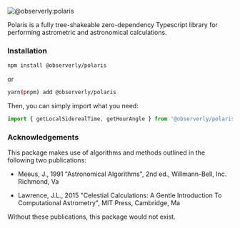 ![@observerly:polaris](https://user-images.githubusercontent.com/84131395/173177742-01f04d4f-899c-4fc6-aeaa-24deddf7d34c.jpg)

Polaris is a fully tree-shakeable zero-dependency Typescript library for performing astrometric and astronomical calculations.

### Installation

```bash
npm install @observerly/polaris
```

or

```bash
yarn(pnpm) add @observerly/polaris
```

Then, you can simply import what you need:

```ts
import { getLocalSiderealTime, getHourAngle } from '@observerly/polaris'
```

### Acknowledgements

This package makes use of algorithms and methods outlined in the following two publications:

- Meeus, J., 1991 "Astronomical Algorithms", 2nd ed., Willmann-Bell, Inc. Richmond, Va

- Lawrence, J.L., 2015 "Celestial Calculations: A Gentle Introduction To Computational Astrometry", MIT Press, Cambridge, Ma

Without these publications, this package would not exist.
